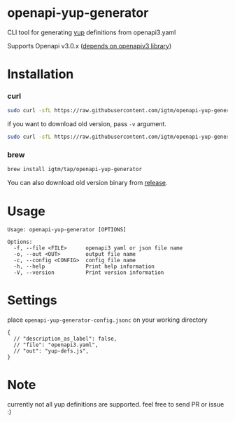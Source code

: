 # openapi-yup-generator

CLI tool for generating [yup](https://github.com/jquense/yup) definitions from openapi3.yaml

Supports Openapi v3.0.x ([depends on openapiv3 library](https://github.com/glademiller/openapiv3#openapi-v3-))

# Installation

### curl

```sh
sudo curl -sfL https://raw.githubusercontent.com/igtm/openapi-yup-generator/master/install.sh | sudo sh -s -- -b=/usr/local/bin
```

if you want to download old version, pass `-v` argument.

```sh
sudo curl -sfL https://raw.githubusercontent.com/igtm/openapi-yup-generator/master/install.sh | sudo sh -s -- -b=/usr/local/bin -v=v0.0.7
```

### brew

```sh
brew install igtm/tap/openapi-yup-generator
```

You can also download old version binary from [release](https://github.com/igtm/openapi-yup-generator/releases).

# Usage

```
Usage: openapi-yup-generator [OPTIONS]

Options:
  -f, --file <FILE>      openapi3 yaml or json file name
  -o, --out <OUT>        output file name
  -c, --config <CONFIG>  config file name
  -h, --help             Print help information
  -V, --version          Print version information
```

# Settings

place `openapi-yup-generator-config.jsonc` on your working directory

```jsonc
{
  // "description_as_label": false,
  // "file": "openapi3.yaml",
  // "out": "yup-defs.js",
}
```

# Note

currently not all yup definitions are supported. feel free to send PR or issue :)
